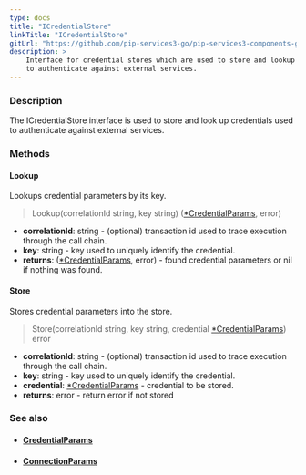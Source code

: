 ```yaml
---
type: docs
title: "ICredentialStore"
linkTitle: "ICredentialStore"
gitUrl: "https://github.com/pip-services3-go/pip-services3-components-go"
description: >
    Interface for credential stores which are used to store and lookup credentials
    to authenticate against external services.
---
```


### Description

The ICredentialStore interface is used to store and look up credentials used to authenticate against external services.

### Methods

#### Lookup
Lookups credential parameters by its key.

> Lookup(correlationId string, key string) ([*CredentialParams](../credential_params), error)

- **correlationId**: string - (optional) transaction id used to trace execution through the call chain.
- **key**: string - key used to uniquely identify the credential.
- **returns**: ([*CredentialParams](../credential_params), error) - found credential parameters or nil if nothing was found.


#### Store
Stores credential parameters into the store.

> Store(correlationId string, key string, credential [*CredentialParams](../credential_params)) error

- **correlationId**: string - (optional) transaction id used to trace execution through the call chain.
- **key**: string - key used to uniquely identify the credential.
- **credential**: [*CredentialParams](../credential_params) - credential to be stored.
- **returns**: error - return error if not stored



### See also
- #### [CredentialParams](../credential_params)
- #### [ConnectionParams](../connection_params)

